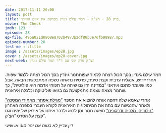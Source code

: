 ```yaml
---
date: 2017-11-11 20:00
layout: post
title: פרק 28 - הצ'ק - תמר עילם גינדין מפרקת את איום האירני.
movie: The Check
imdb: 123
episode: 28
ep-file: 495a821d8868e8702b4973b2df80b3e70fb98987.mp3
episode-number: 28
test-me : :title
image : /assets/images/ep28.jpg
cover : /assets/images/ep28-cover.jpg
next-week: הצ'ק פרק שני עם ד"ר תמר עילם גינדין
---
```

תמר עילם גינדין בסך הכול רצתה ללמוד שפותתמר גינדין בסך הכול רצתה ללמוד שפות. אחרי יידיש, אנגלית ערבית וקצת סינית, פרסית נראתה כשפה המתבקשת הבאה.
אבל כמו שאומר פתגם איראני “במדינה הזו גם שיחה על תפוחי אדמה היא פוליטית”, כך שתמר מצאה עצמה מתמקצעת גם בגיאו פוליטיקה וכלכלה איראנית.

אחרי שאמא שלה דחפה אותה להוציא את הספר ["מגילת אסתר: מאחורי המסכה"](https://www.zeresh.co.il/books/esther/)
ולאחר שהנגישה עם בתה את המיתולוגיה האיראנית לקורא העברי בספרה האחרון ["גיבורים, מלכים ודרקונים"](https://www.zeresh.co.il/books/mythology/)
מצאה תמר זמן לבוא ולדבר איתנו על איראן של ימינו וגם קצת על הסרט “הצ’ק”.

 
*דין עדיין לא בטוח אם זהר סוני או שיעי*
